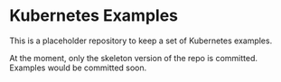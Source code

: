 # Kubernetes Examples

This is a placeholder repository to keep a set of Kubernetes examples.

At the moment, only the skeleton version of the repo is committed. Examples would be committed soon. 
